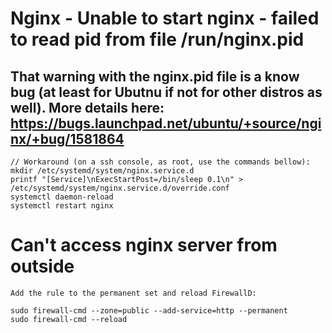 # Nginx - Unable to start nginx - failed to read pid from file /run/nginx.pid

## That warning with the nginx.pid file is a know bug (at least for Ubutnu if not for other distros as well). More details here: https://bugs.launchpad.net/ubuntu/+source/nginx/+bug/1581864

```
// Workaround (on a ssh console, as root, use the commands bellow):
mkdir /etc/systemd/system/nginx.service.d
printf "[Service]\nExecStartPost=/bin/sleep 0.1\n" > /etc/systemd/system/nginx.service.d/override.conf
systemctl daemon-reload
systemctl restart nginx
```

# Can't access nginx server from outside

```
Add the rule to the permanent set and reload FirewallD:

sudo firewall-cmd --zone=public --add-service=http --permanent
sudo firewall-cmd --reload
```

